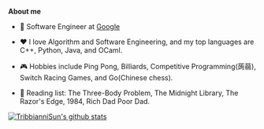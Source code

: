 **About me**

- 💼 Software Engineer at [Google](https://about.google/)

- ❤️ I love Algorithm and Software Engineering, and my top languages are C++, Python, Java, and OCaml. 

- 🎮 Hobbies include Ping Pong, Billiards, Competitive Programming(蒟蒻), Switch Racing Games, and Go(Chinese chess). 

- 📖 Reading list: The Three-Body Problem, The Midnight Library, The Razor's Edge, 1984, Rich Dad Poor Dad.

[![TribbianniSun's github stats](https://github-readme-stats.vercel.app/api?username=TribbianniSun&show_icons=true&theme=tokyonight)](https://github.com/anuraghazra/github-readme-stats)

